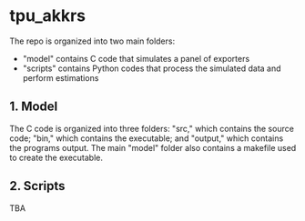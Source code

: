 # tpu_akkrs

The repo is organized into two main folders:
- "model" contains C code that simulates a panel of exporters
- "scripts" contains Python codes that process the simulated data and perform estimations

<h2>1. Model</h2>
The C code is organized into three folders: "src," which contains the source code; "bin," which contains the executable; and "output," which contains the programs output. The main "model" folder also contains a makefile used to create the executable.

<h2>2. Scripts</h2>
TBA
